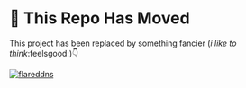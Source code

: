 # 🚨 This Repo Has Moved

This project has been replaced by something fancier (_i like to think_:feelsgood:):point_down:

[![flareddns](https://github.com/user-attachments/assets/6273c052-79a0-4c34-a00e-96b2d877f101)](https://github.com/nicholasarvelo/flareddns)

